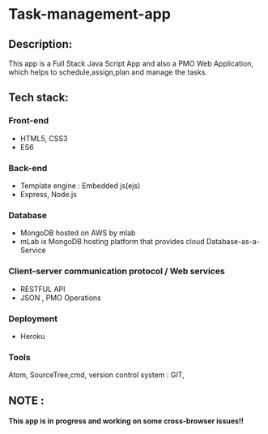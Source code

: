 # Task-management-app
## Description:

This app is a Full Stack Java Script App and also a PMO Web Application, which helps to schedule,assign,plan and manage the tasks.

## Tech stack:

### Front-end
* HTML5, CSS3
* ES6

### Back-end
* Template engine : Embedded js(ejs)
* Express, Node.js

### Database
* MongoDB hosted on AWS by mlab
* mLab is MongoDB hosting platform that provides cloud Database-as-a-Service

### Client-server communication protocol / Web services
* RESTFUL API
* JSON , PMO Operations

### Deployment
* Heroku

### Tools
Atom, SourceTree,cmd, version control system : GIT, 

## NOTE :
#### This app is in progress and working on some cross-browser issues!!
